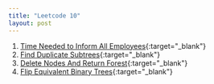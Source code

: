 ```yaml
---
title: "Leetcode 10"
layout: post
---
```


1. [Time Needed to Inform All Employees](https://leetcode.com/problems/time-needed-to-inform-all-employees/){:target="_blank"}
2. [Find Duplicate Subtrees](https://leetcode.com/problems/find-duplicate-subtrees/){:target="_blank"}
3. [Delete Nodes And Return Forest](https://leetcode.com/problems/delete-nodes-and-return-forest/){:target="_blank"}
4. [Flip Equivalent Binary Trees](https://leetcode.com/problems/flip-equivalent-binary-trees/){:target="_blank"}
